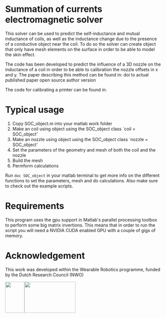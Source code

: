 # Summation of currents electromagnetic solver

This solver can be used to predict the self-inductance and mutual inductance of coils, as well as the inductance change due to the presence of a conductive object near the coil. To do so the solver can create object that only have mesh elements on the surface in order to be able to model the skin effect.

The code has been developed to predict the influence of a 3D nozzle on the inductance of a coil in order to be able to calibration the nozzle offsets in x and y. The paper describing this method can be found in:
doi to actual published paper
open source author version

The code for calibrating a printer can be found in:

# Typical usage
1. Copy SOC_object.m into your matlab work folder
1. Make an coil using object using the SOC_object class `coil = SOC_object'
1. Make an nozzle using object using the SOC_object class `nozzle = SOC_object'
1. Set the parameters of the geometry and mesh of both the coil and the nozzle
1. Build the mesh
1. Permform calculations

Run `doc SOC_object` in your matlab terminal to get more info on the different functions to set the parameters, mesh and do calculations. Also make sure to check out the example scripts.

# Requirements
This program uses the gpu support in Matlab's parallel processing toolbox to perform some big matrix invertions. This means that in order to run the script you will need a NVIDIA CUDA enabled GPU with a couple of gigs of memory.

# Acknowledgement
This work was developed within the Wearable Robotics programme, funded by the Dutch Research Council (NWO)

<img src="https://user-images.githubusercontent.com/6079002/124443163-bd35c400-dd7d-11eb-9fe5-53c3def86459.jpg" width="62" height="100"><img src="https://user-images.githubusercontent.com/6079002/124443273-d3dc1b00-dd7d-11eb-9282-54c56e0f42db.png" width="165" height="100">
